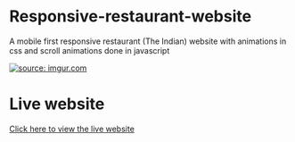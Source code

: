 # Responsive-restaurant-website

A mobile first responsive restaurant (The Indian) website with animations in css and scroll animations done in javascript

<a href="https://imgur.com/a/uKEq7Xb"><img src="https://imgur.com/a/uKEq7Xb" title="source: imgur.com" /></a>

# Live website

[Click here to view the live website](https://advith98.github.io/Responsive-restaurant-website/.)
